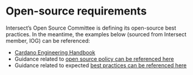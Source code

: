 # Open-source requirements

Intersect’s Open Source Committee is defining its open-source best practices. In the meantime, the examples below (sourced from Intersect member, IOG) can be referenced:

* [Cardano Engineering Handbook](https://github.com/input-output-hk/cardano-engineering-handbook/tree/main)
* Guidance related to [open source policy can be referenced here](https://github.com/input-output-hk/cardano-engineering-handbook/tree/main/policy)
* Guidance related to expected [best practices can be referenced here ](https://github.com/input-output-hk/cardano-engineering-handbook/tree/main/practices)
